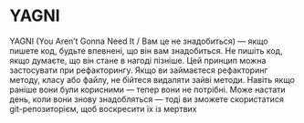 # YAGNI

YAGNI (You Aren’t Gonna Need It / Вам це не знадобиться) — якщо пишете код, будьте впевнені, що він вам знадобиться. Не пишіть код, якщо думаєте, що він стане в нагоді пізніше. Цей принцип можна застосувати при рефакторингу. Якщо ви займаєтеся рефакторинг методу, класу або файлу, не бійтеся видаляти зайві методи. Навіть якщо раніше вони були корисними — тепер вони не потрібні. Може настати день, коли вони знову знадобляться — тоді ви зможете скористатися git-репозиторієм, щоб воскресити їх із мертвих
